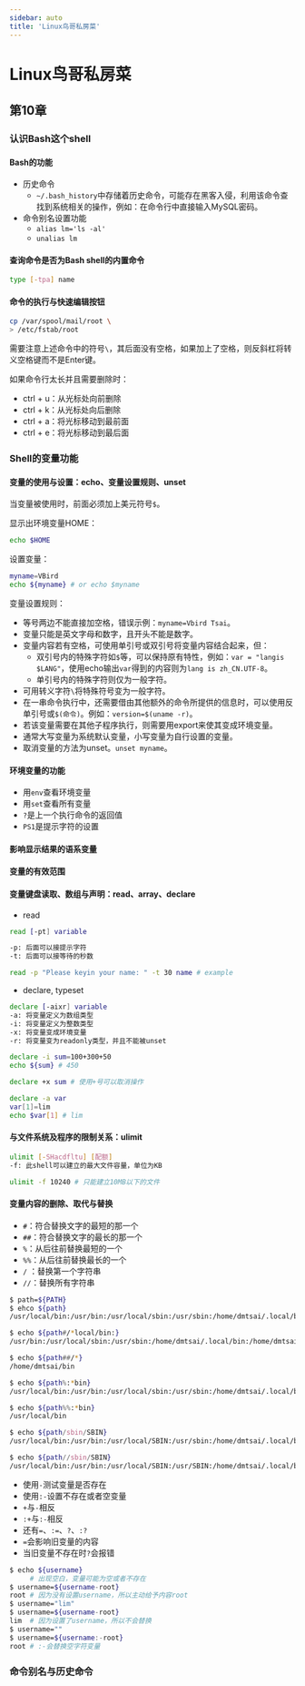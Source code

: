 ```yaml
---
sidebar: auto
title: 'Linux鸟哥私房菜'
---
```


# Linux鸟哥私房菜

## 第10章

### 认识Bash这个shell

#### Bash的功能

- 历史命令
  - `~/.bash_history`中存储着历史命令，可能存在黑客入侵，利用该命令查找到系统相关的操作，例如：在命令行中直接输入MySQL密码。 
- 命令别名设置功能
  - `alias lm='ls -al'`
  - `unalias lm`

#### 查询命令是否为Bash shell的内置命令

```bash
type [-tpa] name
```

#### 命令的执行与快速编辑按钮

```bash
cp /var/spool/mail/root \
> /etc/fstab/root
```

需要注意上述命令中的符号`\`，其后面没有空格，如果加上了空格，则反斜杠将转义空格键而不是Enter键。

如果命令行太长并且需要删除时：

- ctrl + u：从光标处向前删除
- ctrl + k：从光标处向后删除
- ctrl + a：将光标移动到最前面
- ctrl + e：将光标移动到最后面

### Shell的变量功能

#### 变量的使用与设置：echo、变量设置规则、unset

当变量被使用时，前面必须加上美元符号`$`。

显示出环境变量HOME：

```bash
echo $HOME
```

设置变量：

```bash
myname=VBird
echo ${myname} # or echo $myname
```

变量设置规则：

- 等号两边不能直接加空格，错误示例：`myname=Vbird Tsai`。
- 变量只能是英文字母和数字，且开头不能是数字。
- 变量内容若有空格，可使用单引号或双引号将变量内容结合起来，但：
  - 双引号内的特殊字符如`$`等，可以保持原有特性，例如：`var = "langis $LANG"`，使用echo输出`var`得到的内容则为`lang is zh_CN.UTF-8`。
  - 单引号内的特殊字符则仅为一般字符。
- 可用转义字符`\`将特殊符号变为一般字符。
- 在一串命令执行中，还需要借由其他额外的命令所提供的信息时，可以使用反单引号或`$(命令)`。例如：`version=$(uname -r)`。
- 若该变量需要在其他子程序执行，则需要用export来使其变成环境变量。
- 通常大写变量为系统默认变量，小写变量为自行设置的变量。
- 取消变量的方法为unset。`unset myname`。

#### 环境变量的功能

- 用`env`查看环境变量
- 用`set`查看所有变量
- `?`是上一个执行命令的返回值
- `PS1`是提示字符的设置

#### 影响显示结果的语系变量

#### 变量的有效范围

#### 变量键盘读取、数组与声明：read、array、declare

- read

```bash
read [-pt] variable

-p: 后面可以接提示字符
-t: 后面可以接等待的秒数

read -p "Please keyin your name: " -t 30 name # example
```

- declare, typeset

```bash
declare [-aixr] variable
-a: 将变量定义为数组类型
-i: 将变量定义为整数类型
-x: 将变量变成环境变量
-r: 将变量变为readonly类型，并且不能被unset

declare -i sum=100+300+50
echo ${sum} # 450

declare +x sum # 使用+号可以取消操作

declare -a var
var[1]=lim
echo $var[1] # lim
```

#### 与文件系统及程序的限制关系：ulimit

```bash
ulimit [-SHacdfltu] [配额]
-f: 此shell可以建立的最大文件容量，单位为KB

ulimit -f 10240 # 只能建立10MB以下的文件
```

#### 变量内容的删除、取代与替换

- `#`：符合替换文字的最短的那一个
- `##`：符合替换文字的最长的那一个
- `%`：从后往前替换最短的一个
- `%%`：从后往前替换最长的一个
- `/` ：替换第一个字符串
- `//`：替换所有字符串

```bash
$ path=${PATH}
$ ehco ${path}
/usr/local/bin:/usr/bin:/usr/local/sbin:/usr/sbin:/home/dmtsai/.local/bin:/home/dmtsai/bin

$ echo ${path#/*local/bin:}
/usr/bin:/usr/local/sbin:/usr/sbin:/home/dmtsai/.local/bin:/home/dmtsai/bin

$ echo ${path##/*}
/home/dmtsai/bin

$ echo ${path%:*bin}
/usr/local/bin:/usr/bin:/usr/local/sbin:/usr/sbin:/home/dmtsai/.local/bin

$ echo ${path%%:*bin}
/usr/local/bin

$ echo ${path/sbin/SBIN}
/usr/local/bin:/usr/bin:/usr/local/SBIN:/usr/sbin:/home/dmtsai/.local/bin:/home/dmtsai/bin

$ echo ${path//sbin/SBIN}
/usr/local/bin:/usr/bin:/usr/local/SBIN:/usr/SBIN:/home/dmtsai/.local/bin:/home/dmtsai/bin
```

- 使用`-`测试变量是否存在
- 使用`:-`设置不存在或者空变量
- `+`与`-`相反
- `:+`与`:-`相反
- 还有`=`、`:=`、`?`、`:?`
- `=`会影响旧变量的内容
- 当旧变量不存在时`?`会报错

```bash
$ echo ${username}
     # 出现空白，变量可能为空或者不存在
$ username=${username-root}
root # 因为没有设置username，所以主动给予内容root
$ username="lim"
$ username=${username-root}
lim  # 因为设置了username，所以不会替换
$ username=""
$ username=${username:-root}
root # :-会替换空字符变量
```

### 命令别名与历史命令

